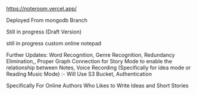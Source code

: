 https://noteroom.vercel.app/

Deployed From mongodb Branch

Still in progress
(Draft Version)

still in progress 
custom online notepad

Further Updates:
Word Recognition,
Genre Recognition,
Redundancy Elimination,,
Proper Graph Connection for Story Mode to enable the relationship between Notes,
Voice Recording (Specifically for idea mode or Reading Music Mode) :- Will Use S3 Bucket,
Authentication


Specifically For Online Authors Who Likes to Write Ideas and Short Stories

